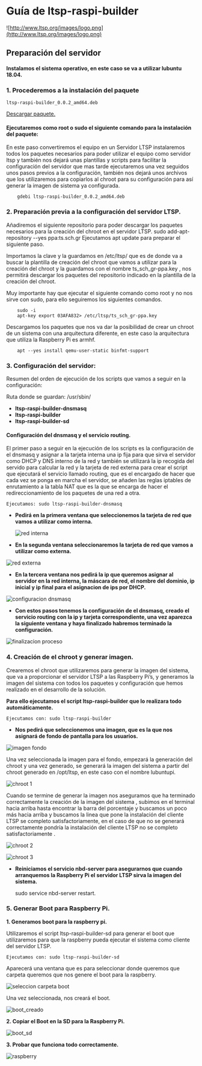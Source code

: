 # Guía de ltsp-raspi-builder

![http://www.ltsp.org/images/logo.png](http://www.ltsp.org/images/logo.png)

## Preparación del servidor

#### Instalamos el sistema operativo, en este caso se va a utilizar lubuntu 18.04.

### 1. Procederemos a la **instalación del paquete** 
	
```
ltsp-raspi-builder_0.0.2_amd64.deb
```
[Descargar paquete.](https://github.com/sanchezasix/ltsp-raspi-builder/raw/master/ltsp-raspi-builder_0.0.2_amd64.deb)
#### Ejecutaremos como root o sudo el siguiente comando para la instalación del paquete:
		
En este paso convertiremos el equipo en un Servidor LTSP instalaremos todos los paquetes necesarios para poder utilizar el equipo como servidor ltsp y también nos dejará unas plantillas y scripts para facilitar la configuración del servidor que mas tarde ejecutaremos una vez seguidos unos pasos previos a la configuración, también nos dejará unos archivos que los utilizaremos para copiarlos al chroot para su configuración para así generar la imagen de sistema ya configurada.

		gdebi ltsp-raspi-builder_0.0.2_amd64.deb

### 2. Preparación previa a la configuración del servidor LTSP.

Añadiremos el siguiente repositorio para poder descargar los paquetes necesarios para la creación del chroot en el servidor LTSP.
		sudo add-apt-repository --yes ppa:ts.sch.gr
		Ejecutamos apt update para preparar el siguiente paso.

Importamos la clave y la guardamos en /etc/ltsp/ que es de donde va a buscar la plantilla de creación del chroot que vamos a utilizar para la creación del chroot y la guardamos con el nombre ts_sch_gr-ppa.key , nos permitirá descargar los paquetes del repositorio indicado en la plantilla de la creación del chroot.

Muy importante hay que ejecutar el siguiente comando como root y no nos sirve con sudo, para ello seguiremos los siguientes comandos.

		sudo -i
		apt-key export 03AFA832> /etc/ltsp/ts_sch_gr-ppa.key

Descargamos los paquetes que nos va dar la posibilidad de crear un chroot de un sistema con una arquitectura diferente, en este caso la arquitectura que utiliza la Raspberry Pi es armhf. 


		apt --yes install qemu-user-static binfmt-support

### 3. Configuración del servidor:


Resumen del orden de ejecución de los scripts que vamos a seguir en la configuración:

Ruta donde se guardan: /usr/sbin/
* **ltsp-raspi-builder-dnsmasq**
* **ltsp-raspi-builder**
* **ltsp-raspi-builder-sd**


#### Configuración del dnsmasq y el servicio routing.

El primer paso a seguir en la ejecución de los scripts es la configuración de el dnsmasq y asignar a la tarjeta interna una ip fija para que sirva el servidor como DHCP y DNS interno de la red y también se utilizará la ip recogida del servido para calcular la red y la tarjeta de red externa para crear el script que ejecutará el servicio llamado routing, que es el encargado de hacer que cada vez se ponga en marcha el servidor, se añaden las reglas iptables de enrutamiento a la tabla NAT que es la que se encarga de hacer el redireccionamiento de los paquetes de una red a otra.


	Ejecutamos: sudo ltsp-raspi-builder-dnsmasq

* **Pedirá en la primera ventana que seleccionemos la tarjeta de red que vamos a utilizar como interna.**

	![red interna](img/red_interna.png)

* **En la segunda ventana seleccionaremos la tarjeta de red que vamos a utilizar como externa.**

![red externa](img/red_externa.png)

* **En la tercera ventana nos pedirá la ip que queremos asignar al servidor en la red interna, la máscara de red, el nombre del dominio, ip inicial y ip final para el asignacion de ips por DHCP.**

![configuracion dnsmasq](img/config_dnsmasq.png)

* **Con estos pasos tenemos la configuración de el dnsmasq, creado el servicio routing con la ip y tarjeta correspondiente, una vez aparezca la siguiente ventana y haya finalizado habremos terminado la configuración.**

![finalizacion proceso](img/finalizacion.png)


### 4. Creación de el chroot y generar imagen.

Crearemos el chroot que utilizaremos para generar la imagen del sistema, que va a proporcionar el servidor LTSP a las Raspberry Pi’s, y generamos la imagen del sistema con todos los paquetes y configuración que hemos realizado en el desarrollo de la solución.

**Para ello ejecutamos el script ltsp-raspi-builder que lo realizara todo automáticamente.**

	Ejecutamos con: sudo ltsp-raspi-builder

* **Nos pedirá que seleccionemos una imagen, que es la que nos asignará de fondo de pantalla para los usuarios.**

![imagen fondo](img/seleccion_imagen.png)

Una vez seleccionada la imagen para el fondo, empezará la generación del chroot y una vez generado, se generará la imagen del sistema a partir del chroot generado en /opt/ltsp, en este caso con el nombre lubuntupi.

![chroot 1](img/crear_chroot_1.png) 

Cuando se termine de generar la imagen nos aseguramos que ha terminado correctamente la creación de la imagen del sistema , subimos en el terminal hacia arriba hasta encontrar la barra del porcentaje y buscamos un poco más hacia arriba y buscamos la linea que pone la instalación del cliente LTSP se completo satisfactoriamente, en el caso de que no se generará correctamente pondría la instalación del cliente LTSP no se completo satisfactoriamente .
 
![chroot 2](img/crear_chroot_2.png)


![chroot 3](img/crear_chroot_3.png)



* **Reiniciamos el servicio nbd-server para asegurarnos que cuando arranquemos la Raspberry Pi el servidor LTSP sirva la imagen del sistema.**

	sudo service nbd-server restart.

### 5. Generar Boot para Raspberry Pi.

**1. Generamos  boot para la raspberry pi.**

Utilizaremos el script ltsp-raspi-builder-sd para generar el boot que utilizaremos para que la raspberry pueda ejecutar el sistema como cliente del servidor LTSP.

	Ejecutamos con: sudo ltsp-raspi-builder-sd

Aparecerá una ventana que es para seleccionar donde queremos que carpeta queremos que nos genere el boot para la raspberry.

![seleccion carpeta boot](img/guardar_boot.png)

Una vez seleccionada, nos creará el boot.

![boot_creado](img/directorio_boot.png)

**2. Copiar el Boot en la SD para la Raspberry Pi.**

![boot_sd](img/boot_sd.png)

**3. Probar que funciona todo correctamente.**	

![raspberry](img/raspberry_funcionando.png)

